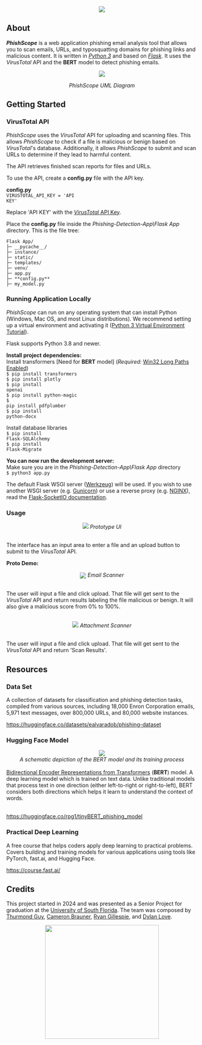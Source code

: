 <div align="center">
<img src="images\Logo Design-13.png">
</div>

## About
***PhishScope*** is a web application phishing email analysis tool that allows you to scan emails, URLs, and typosquatting domains for phishing links and malicious content.  It is written in <a href="https://www.python.org/downloads/">*Python 3*</a> and based on <a href="https://flask.palletsprojects.com/en/3.0.x/">*Flask*</a>. It uses the *VirusTotal* API and the **BERT** model to detect phishing emails. 

<div align="center">
<img src="images\buildingBlocks.png"><br>

*PhishScope UML Diagram*
</div>

## Getting Started
### VirusTotal API
*PhishScope* uses the *VirusTotal* API for uploading and scanning files. This allows *PhishScope* to check if a file is malicious or benign based on *VirusTotal*'s database. Additionally, it allows *PhishScope* to submit and scan URLs to determine if they lead to harmful content.

The API retrieves finished scan reports for files and URLs.

To use the API, create a **config.py** file with the API key.

**config.py**<br>
<code>VIRUSTOTAL_API_KEY = 'API KEY'</code>

Replace 'API KEY' with the <a href="https://docs.virustotal.com/reference/overview">*VirusTotal* API Key</a>.

Place the **config.py** file inside the  *Phishing-Detection-App\Flask App* directory. This is the file tree:

```
Flask App/
├─ __pycache__/
├─ instance/
├─ static/
├─ templates/
├─ venv/
├─ app.py
├─ **config.py**
├─ my_model.py
```

### Running Application Locally
*PhishScope* can run on any operating system that can install Python (Windows, Mac OS, and most Linux distributions). We recommend setting up a virtual environment and activating it (<a href="https://docs.python.org/3/tutorial/venv.html">Python 3 Virtual Environment Tutorial</a>).

Flask supports Python 3.8 and newer.

**Install project dependencies:**
<br>
Install transformers [Need for **BERT** model] (*Required:* <a href="https://www.tenforums.com/tutorials/51704-enable-disable-win32-long-paths-windows-10-a.html">Win32 Long Paths Enabled</a>)
<br>
<code>$ pip install transformers</code>
<br>
<code>$ pip install plotly</code>
<br>
<code>$ pip install openai</code>
<br>
<code>$ pip install python-magic</code>
<br>
<code>$ pip install pdfplumber</code>
<br>
<code>$ pip install python-docx</code>


Install database libraries
<br>
<code>$ pip install Flask-SQLAlchemy</code>
<br>
<code>$ pip install Flask-Migrate</code>

**You can now run the development server:**
<br>
Make sure you are in the *Phishing-Detection-App\Flask App* directory
<br>
<code>$ python3 app.py</code>

The default Flask WSGI server (<a href="https://werkzeug.palletsprojects.com/en/3.0.x/">Werkzeug</a>) will be used. If you wish to use another WSGI server (e.g. <a href="https://gunicorn.org/">Gunicorn</a>) or use a reverse proxy (e.g. <a href="https://nginx.org/en/">NGINX</a>), read the <a href="https://flask-socketio.readthedocs.io/en/latest/deployment.html">Flask-SocketIO documentation</a>.

### Usage
<div align="center"><img src="images\webUI.png">
<i>Prototype UI</i>
</div><br>

The interface has an input area to enter a file and an upload button to submit to the *VirusTotal* API. 

**Proto Demo:**<br>
<div align="center">
<img src="images\EmailScanner.gif" align="center">
<i>Email  Scanner</i>
</div><br>

The user will input a file and click upload. That file will get sent to the *VirusTotal* API and return results labeling the file malicious or benign. It will also give a malicious score from 0% to 100%.

<br>
<div align="center">
<img src="images\AttachmentScanner.gif">
<i>Attachment Scanner</i>
</div><br>

The user will input a file and click upload. That file will get sent to the *VirusTotal* API and return 'Scan Results'. 

## Resources
### Data Set
A collection of datasets for classification and phishing detection tasks, compiled from various sources, including 18,000 Enron Corporation emails, 5,971 text messages, over 800,000 URLs, and 80,000 website instances.

https://huggingface.co/datasets/ealvaradob/phishing-dataset  

### Hugging Face Model
<div align="center">
    <img src="images\BERT.png"><br>
    <i>A schematic depiction of the BERT model and its training process</i>
</div>

<br>
<a href="https://huggingface.co/docs/transformers/model_doc/bert">Bidirectional Encoder Representations from Transformers</a> (<b>BERT</b>) model. A deep learning model which is trained on text data. Unlike traditional models that process text in one direction (either left-to-right or right-to-left), BERT considers both directions which helps it learn to understand the context of words.<br>
<br>

https://huggingface.co/rpg1/tinyBERT_phishing_model

### Practical Deep Learning
A free course that helps coders apply deep learning to practical problems. Covers building and training models for various applications using tools like PyTorch, fast.ai, and Hugging Face.

https://course.fast.ai/


## Credits
This project started in 2024 and was presented as a Senior Project for graduation at the <a href="https://www.usf.edu/">University of South Florida</a>. The team was composed by <a href="https://github.com/kdot-mi">Thurmond Guy</a>, <a href="https://github.com/YameronB">Cameron Brauner</a>, <a href="https://github.com/rpg94">Ryan Gillespie</a>, and <a href="https://github.com/RealDylanLove">Dylan Love</a>.

<div align="center">
<img src="images\University-of-South-Florida-Logo.png" width="300px">
</div>
